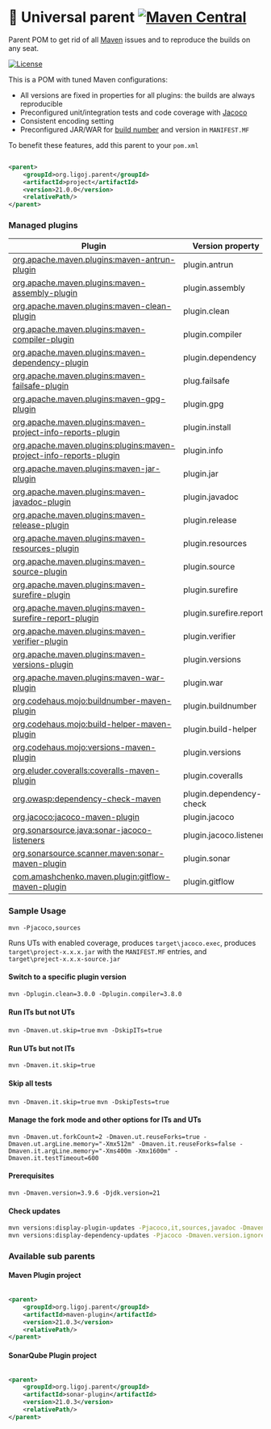 # :link: Universal parent [![Maven Central](https://maven-badges.herokuapp.com/maven-central/org.ligoj.parent/root/badge.svg)](https://maven-badges.herokuapp.com/maven-central/org.ligoj.parent/root)

Parent POM to get rid of all [Maven](https://maven.apache.org/index.html) issues and to reproduce the builds on any
seat.

[![License](http://img.shields.io/:license-mit-blue.svg)](http://gus.mit-license.org/)

This is a POM with tuned Maven configurations:

- All versions are fixed in properties for all plugins: the builds are always reproducible
- Preconfigured unit/integration tests and code coverage with [Jacoco](http://www.eclemma.org/jacoco/)
- Consistent encoding setting
- Preconfigured JAR/WAR
  for [build number](https://mvnrepository.com/artifact/org.codehaus.mojo/buildnumber-maven-plugin) and version
  in `MANIFEST.MF`

To benefit these features, add this parent to your `pom.xml`

```xml

<parent>
    <groupId>org.ligoj.parent</groupId>
    <artifactId>project</artifactId>
    <version>21.0.0</version>
    <relativePath/>
</parent>
```

### Managed plugins

| Plugin                                                                                                                                    | Version property        | Skip property                   | Profile |
|-------------------------------------------------------------------------------------------------------------------------------------------|-------------------------|---------------------------------|---------|
| [org.apache.maven.plugins:maven-antrun-plugin](https://maven.apache.org/plugins/maven-antrun-plugin)                                      | plugin.antrun           |                                 |         |
| [org.apache.maven.plugins:maven-assembly-plugin](https://maven.apache.org/plugins/maven-assembly-plugin)                                  | plugin.assembly         |                                 |         |
| [org.apache.maven.plugins:maven-clean-plugin](https://maven.apache.org/plugins/maven-clean-plugin)                                        | plugin.clean            |                                 |         |
| [org.apache.maven.plugins:maven-compiler-plugin](https://maven.apache.org/plugins/maven-compiler-plugin)                                  | plugin.compiler         |                                 |         |
| [org.apache.maven.plugins:maven-dependency-plugin](https://maven.apache.org/plugins/maven-dependency-plugin)                              | plugin.dependency       |                                 |         |
| [org.apache.maven.plugins:maven-failsafe-plugin](http://maven.apache.org/surefire/maven-failsafe-plugin)                                  | plug.failsafe           | maven.it.skip skipITs [true]    | it      |
| [org.apache.maven.plugins:maven-gpg-plugin](https://maven.apache.org/plugins/maven-gpg-plugin)                                            | plugin.gpg              | gpg.skip [true]                 |         |
| [org.apache.maven.plugins:maven-project-info-reports-plugin](https://maven.apache.org/plugins/maven-project-info-reports-plugin)          | plugin.install          |                                 |         |
| [org.apache.maven.plugins:plugins:maven-project-info-reports-plugin](https://maven.apache.org/plugins/maven-antrun-plugin)                | plugin.info             |                                 |         |
| [org.apache.maven.plugins:maven-jar-plugin](https://maven.apache.org/plugins/maven-jar-plugin)                                            | plugin.jar              |                                 |         |
| [org.apache.maven.plugins:maven-javadoc-plugin](https://maven.apache.org/plugins/maven-javadoc-plugin)                                    | plugin.javadoc          | maven.javadoc.skip [true]       | javadoc |
| [org.apache.maven.plugins:maven-release-plugin](https://maven.apache.org/plugins/maven-release-plugin)                                    | plugin.release          |                                 |         |
| [org.apache.maven.plugins:maven-resources-plugin](https://maven.apache.org/plugins/maven-resources-plugin)                                | plugin.resources        |                                 |         |
| [org.apache.maven.plugins:maven-source-plugin](https://maven.apache.org/plugins/maven-source-plugin)                                      | plugin.source           |                                 | sources |
| [org.apache.maven.plugins:maven-surefire-plugin](http://maven.apache.org/surefire/maven-surefire-plugin)                                  | plugin.surefire         | maven.ut.skip skipTests [false] |         |
| [org.apache.maven.plugins:maven-surefire-report-plugin](http://maven.apache.org/surefire/maven-surefire-report-plugin)                    | plugin.surefire.report  |                                 |         |
| [org.apache.maven.plugins:maven-verifier-plugin](https://maven.apache.org/plugins/maven-verifier-plugin)                                  | plugin.verifier         |                                 |         |
| [org.apache.maven.plugins:maven-versions-plugin](https://maven.apache.org/plugins/maven-versions-plugin)                                  | plugin.versions         |                                 |         |
| [org.apache.maven.plugins:maven-war-plugin](https://maven.apache.org/plugins/maven-war-plugin)                                            | plugin.war              |                                 |         |     |
| [org.codehaus.mojo:buildnumber-maven-plugin](https://mvnrepository.com/artifact/org.codehaus.mojo/buildnumber-maven-plugin)               | plugin.buildnumber      |                                 |         |
| [org.codehaus.mojo:build-helper-maven-plugin](https://mvnrepository.com/artifact/org.codehaus.mojo/build-helper-maven-plugin)             | plugin.build-helper     |                                 |         |
| [org.codehaus.mojo:versions-maven-plugin](https://mvnrepository.com/artifact/org.codehaus.mojo/versions-maven-plugin)                     | plugin.versions         |                                 |         |
| [org.eluder.coveralls:coveralls-maven-plugin](https://mvnrepository.com/artifact/org.eluder.coveralls/coveralls-maven-plugin)             | plugin.coveralls        |                                 | jacoco  |
| [org.owasp:dependency-check-maven](https://mvnrepository.com/artifact/org.owasp/dependency-check-maven)                                   | plugin.dependency-check |                                 |         |
| [org.jacoco:jacoco-maven-plugin](https://mvnrepository.com/artifact/org.jacoco/jacoco-maven-plugin)                                       | plugin.jacoco           |                                 | jacoco  |
| [org.sonarsource.java:sonar-jacoco-listeners](https://mvnrepository.com/artifact/org.sonarsource.java/sonar-jacoco-listeners)             | plugin.jacoco.listeners |                                 | jacoco  |
| [org.sonarsource.scanner.maven:sonar-maven-plugin](https://mvnrepository.com/artifact/org.sonarsource.scanner.maven/sonar-maven-plugin)   | plugin.sonar            |                                 |         |
| [com.amashchenko.maven.plugin:gitflow-maven-plugin](https://mvnrepository.com/artifact/com.amashchenko.maven.plugin/gitflow-maven-plugin) | plugin.gitflow          |                                 |         |

### Sample Usage

`mvn -Pjacoco,sources`

Runs UTs with enabled coverage, produces `target\jacoco.exec`, produces `target\project-x.x.x.jar` with
the `MANIFEST.MF` entries, and `target\preject-x.x.x-source.jar`

#### Switch to a specific plugin version

`mvn -Dplugin.clean=3.0.0 -Dplugin.compiler=3.8.0`

#### Run ITs but not UTs

`mvn -Dmaven.ut.skip=true`
`mvn -DskipITs=true`

#### Run UTs but not ITs

`mvn -Dmaven.it.skip=true`

#### Skip all tests

`mvn -Dmaven.it.skip=true`
`mvn -DskipTests=true`

#### Manage the fork mode and other options for ITs and UTs

`mvn -Dmaven.ut.forkCount=2 -Dmaven.ut.reuseForks=true -Dmaven.ut.argLine.memory="-Xmx512m" -Dmaven.it.reuseForks=false -Dmaven.it.argLine.memory="-Xms400m -Xmx1600m" -Dmaven.it.testTimeout=600`

#### Prerequisites

`mvn -Dmaven.version=3.9.6 -Djdk.version=21`

#### Check updates

```bash
mvn versions:display-plugin-updates -Pjacoco,it,sources,javadoc -Dmaven.version.ignore="^(.*[.-](alpha|beta|rc|M|B|Alpha|Beta|BETA|RC|pre)-?[0-9]*|[0-9]{8}.*)$"
mvn versions:display-dependency-updates -Pjacoco -Dmaven.version.ignore="^(.*[.-](alpha|beta|rc|M|B|Alpha|Beta|BETA|RC|pre)-?[0-9]*|[0-9]{8}.*)$"
```

### Available sub parents

#### Maven Plugin project

```xml

<parent>
    <groupId>org.ligoj.parent</groupId>
    <artifactId>maven-plugin</artifactId>
    <version>21.0.3</version>
    <relativePath/>
</parent>
```

#### SonarQube Plugin project

```xml

<parent>
    <groupId>org.ligoj.parent</groupId>
    <artifactId>sonar-plugin</artifactId>
    <version>21.0.3</version>
    <relativePath/>
</parent>
```